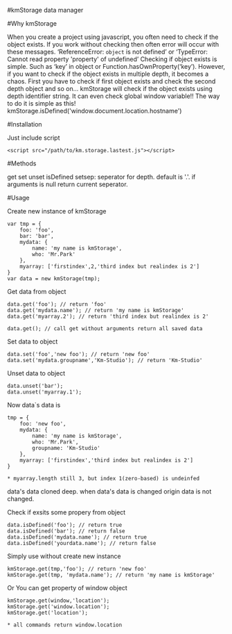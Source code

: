 #kmStorage
data manager


#Why kmStorage

When you create a project using javascript, you often need to check if the object exists.
If you work without checking then often error will occur with these messages.
	‘ReferenceError: `object` is not defined’ or ‘TypeError: Cannot read property 'property' of undefined’
Checking if object exists is simple. Such as ‘key’ in object or Function.hasOwnProperty(‘key’).
However, if you want to check if the object exists in multiple depth, it becomes a chaos. First you have to check if first object exists and check the second depth object and so on…
kmStorage will check if the object exists using depth identifier string. It can even check global window variable!!
The way to do it is simple as this!
   kmStorage.isDefined('window.document.location.hostname')

#Installation

Just include script

	<script src="/path/to/km.storage.lastest.js"></script>


#Methods

get
set
unset
isDefined
setsep: seperator for depth. default is '.'. if arguments is null return current seperator.


#Usage

Create new instance of kmStorage

	var tmp = {
		foo: 'foo',
		bar: 'bar',
		mydata: {
			name: 'my name is kmStorage',
			who: 'Mr.Park'
		},
		myarray: ['firstindex',2,'third index but realindex is 2']
	}
	var data = new kmStorage(tmp);


Get data from object

	data.get('foo'); // return 'foo'
	data.get('mydata.name'); // return 'my name is kmStorage'
	data.get('myarray.2'); // return 'third index but realindex is 2'

	data.get(); // call get without arguments return all saved data



Set data to object

	data.set('foo','new foo'); // return 'new foo'
	data.set('mydata.groupname','Km-Studio'); // return 'Km-Studio'


Unset data to object

	data.unset('bar');
	data.unset('myarray.1');


Now data\`s data is

	tmp = {
		foo: 'new foo',
		mydata: {
			name: 'my name is kmStorage',
			who: 'Mr.Park',
			groupname: 'Km-Studio'
		},
		myarray: ['firstindex','third index but realindex is 2']
	}

	* myarray.length still 3, but index 1(zero-based) is undeinfed

data's data cloned deep. when data's data is changed origin data is not changed.

Check if exsits some propery from object

	data.isDefined('foo'); // return true
	data.isDefined('bar'); // return false
	data.isDefined('mydata.name'); // return true
	data.isDefined('yourdata.name'); // return false


Simply use without create new instance

	kmStorage.get(tmp,'foo'); // return 'new foo'
	kmStorage.get(tmp, 'mydata.name'); // return 'my name is kmStorage'


Or You can get property of window object

	kmStorage.get(window,'location');
	kmStorage.get('window.location');
	kmStorage.get('location');

	* all commands return window.location

